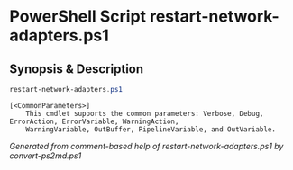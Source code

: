 # PowerShell Script restart-network-adapters.ps1

## Synopsis & Description
```powershell
restart-network-adapters.ps1 

```

```
[<CommonParameters>]
    This cmdlet supports the common parameters: Verbose, Debug, ErrorAction, ErrorVariable, WarningAction, 
    WarningVariable, OutBuffer, PipelineVariable, and OutVariable.
```

*Generated from comment-based help of restart-network-adapters.ps1 by convert-ps2md.ps1*
